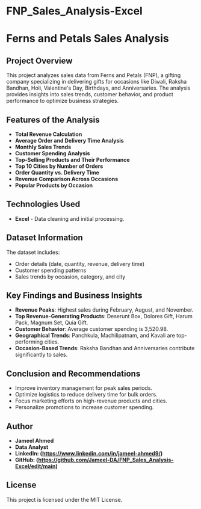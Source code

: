 # FNP_Sales_Analysis-Excel

# **Ferns and Petals Sales Analysis**

## **Project Overview**
This project analyzes sales data from Ferns and Petals (FNP), a gifting company specializing in delivering gifts for occasions like Diwali, Raksha Bandhan, Holi, Valentine's Day, Birthdays, and Anniversaries. The analysis provides insights into sales trends, customer behavior, and product performance to optimize business strategies.

## **Features of the Analysis**
- **Total Revenue Calculation**
- **Average Order and Delivery Time Analysis**
- **Monthly Sales Trends**
- **Customer Spending Analysis**
- **Top-Selling Products and Their Performance**
- **Top 10 Cities by Number of Orders**
- **Order Quantity vs. Delivery Time**
- **Revenue Comparison Across Occasions**
- **Popular Products by Occasion**

## **Technologies Used**
- **Excel** - Data cleaning and initial processing.

## **Dataset Information**
The dataset includes:
- Order details (date, quantity, revenue, delivery time)
- Customer spending patterns
- Sales trends by occasion, category, and city

## **Key Findings and Business Insights**
- **Revenue Peaks**: Highest sales during February, August, and November.
- **Top Revenue-Generating Products**: Deserunt Box, Dolores Gift, Harum Pack, Magnum Set, Quia Gift.
- **Customer Behavior**: Average customer spending is 3,520.98.
- **Geographical Trends**: Panchkula, Machilipatnam, and Kavali are top-performing cities.
- **Occasion-Based Trends**: Raksha Bandhan and Anniversaries contribute significantly to sales.

## **Conclusion and Recommendations**
- Improve inventory management for peak sales periods.
- Optimize logistics to reduce delivery time for bulk orders.
- Focus marketing efforts on high-revenue products and cities.
- Personalize promotions to increase customer spending.

## **Author**
- **Jameel Ahmed**
- **Data Analyst**
- **LinkedIn: (https://www.linkedin.com/in/jameel-ahmed9/)**
- **GitHub: (https://github.com/Jameel-DA/FNP_Sales_Analysis-Excel/edit/main)**

## **License**
This project is licensed under the MIT License.

